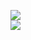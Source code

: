 [![](https://img.shields.io/badge/Made%20With-Github%20Spray-lightgrey.svg?style=for-the-badge&logo=github)](https://github.com/Annihil/github-spray#18935)  
[![](https://i.imgur.com/2DrTn0Z.gif)](https://github.com/Annihil/github-spray)